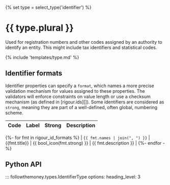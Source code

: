 {% set type = select_type('identifier') %}
# {{ type.plural }}

Used for registration numbers and other codes assigned by an authority to identify an entity. This might include tax identifiers and statistical codes.

{% include 'templates/type.md' %}

## Identifier formats

Identifier properties can specify a `format`, which names a more precise validation mechanism for values assigned to these properties. The validators will enforce constraints on value length or use a checksum mechanism (as defined in [rigour.ids][]). Some identifiers are considered as `strong`, meaning they are part of a well-defined, often global, numbering scheme.

| Code | Label | Strong | Description | 
| ---- | ----- | ------ | ----------- |
{%- for fmt in rigour_id_formats %}
| `{{ fmt.names | join(", ") }}` | {{fmt.title}} |  {{ bool_icon(fmt.strong) }} | {{ fmt.description }} |
{%- endfor -%}

## Python API

::: followthemoney.types.IdentifierType
    options:
        heading_level: 3
